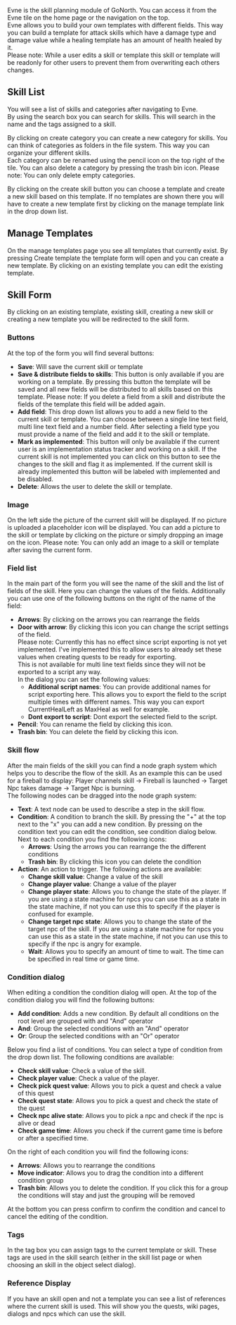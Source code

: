 Evne is the skill planning module of GoNorth. You can access it from the Evne tile on the home page or the navigation on the top.  
Evne allows you to build your own templates with different fields. This way you can build a template for attack skills which have a damage type and damage value while a healing template has an amount of health healed by it.  
Please note: While a user edits a skill or template this skill or template will be readonly for other users to prevent them from overwriting each others changes.

## Skill List
You will see a list of skills and categories after navigating to Evne.  
By using the search box you can search for skills. This will search in the name and the tags assigned to a skill.

By clicking on create category you can create a new category for skills. You can think of categories as folders in the file system. This way you can organize your different skills.  
Each category can be renamed using the pencil icon on the top right of the tile. You can also delete a category by pressing the trash bin icon. Please note: You can only delete empty categories.

By clicking on the create skill button you can choose a template and create a new skill based on this template. If no templates are shown there you will have to create a new template first by clicking on the manage template link in the drop down list.

## Manage Templates
On the manage templates page you see all templates that currently exist. By pressing Create template the template form will open and you can create a new template. By clicking on an existing template you can edit the existing template.

## Skill Form
By clicking on an existing template, existing skill, creating a new skill or creating a new template you will be redirected to the skill form.

### Buttons
At the top of the form you will find several buttons:
 * **Save**: Will save the current skill or template
 * **Save & distribute fields to skills**: This button is only available if you are working on a template. By pressing this button the template will be saved and all new fields will be distributed to all skills based on this template. Please note: If you delete a field from a skill and distribute the fields of the template this field will be added again.
 * **Add field**: This drop down list allows you to add a new field to the current skill or template. You can choose between a single line text field, multi line text field and a number field. After selecting a field type you must provide a name of the field and add it to the skill or template.
 * **Mark as implemented**: This button will only be available if the current user is an implementation status tracker and working on a skill. If the current skill is not implemented you can click on this button to see the changes to the skill and flag it as implemented. If the current skill is already implemented this button will be labeled with implemented and be disabled.
 * **Delete**: Allows the user to delete the skill or template.

### Image
On the left side the picture of the current skill will be displayed. If no picture is uploaded a placeholder icon will be displayed. You can add a picture to the skill or template by clicking on the picture or simply dropping an image on the icon. Please note: You can only add an image to a skill or template after saving the current form.

### Field list
In the main part of the form you will see the name of the skill and the list of fields of the skill. Here you can change the values of the fields. Additionally you can use one of the following buttons on the right of the name of the field:
 * **Arrows**: By clicking on the arrows you can rearrange the fields
 * **Door with arrow**: By clicking this icon you can change the script settings of the field.  
 Please note: Currently this has no effect since script exporting is not yet implemented. I've implemented this to allow users to already set these values when creating quests to be ready for exporting.  
 This is not available for multi line text fields since they will not be exported to a script any way.  
 In the dialog you can set the following values:
   * **Additional script names**: You can provide additional names for script exporting here. This allows you to export the field to the script multiple times with different names. This way you can export CurrentHealLeft as MaxHeal as well for example.
   * **Dont export to script**: Dont export the selected field to the script.
 * **Pencil**: You can rename the field by clicking this icon.
 * **Trash bin**: You can delete the field by clicking this icon.

### Skill flow
After the main fields of the skill you can find a node graph system which helps you to describe the flow of the skill. As an example this can be used for a fireball to display: Player channels skill -> Fireball is launched -> Target Npc takes damage -> Target Npc is burning.  
The following nodes can be dragged into the node graph system:
 * **Text**: A text node can be used to describe a step in the skill flow.
 * **Condition**: A condition to branch the skill. By pressing the "+" at the top next to the "x" you can add a new condition. By pressing on the condition text you can edit the condition, see condition dialog below. Next to each condition you find the following icons:
    * **Arrows**: Using the arrows you can rearrange the the different conditions
    * **Trash bin**: By clicking this icon you can delete the condition
* **Action**: An action to trigger. The following actions are available:
    * **Change skill value**: Change a value of the skill
    * **Change player value**: Change a value of the player
    * **Change player state**: Allows you to change the state of the player. If you are using a state machine for npcs you can use this as a state in the state machine, if not you can use this to specify if the player is confused for example.
    *  **Change target npc state**: Allows you to change the state of the target npc of the skill. If you are using a state machine for npcs you can use this as a state in the state machine, if not you can use this to specify if the npc is angry for example.
    * **Wait**: Allows you to specify an amount of time to wait. The time can be specified in real time or game time.

### Condition dialog
When editing a condition the condition dialog will open. At the top of the condition dialog you will find the following buttons:
 * **Add condition**: Adds a new condition. By default all conditions on the root level are grouped with and "And" operator
 * **And**: Group the selected conditions with an "And" operator
 * **Or**: Group the selected conditions with an "Or" operator

Below you find a list of conditions. You can select a type of condition from the drop down list. The following conditions are available:
 * **Check skill value**: Check a value of the skill.
 * **Check player value**: Check a value of the player.
 * **Check pick quest value**: Allows you to pick a quest and check a value of this quest
 * **Check quest state**: Allows you to pick a quest and check the state of the quest
 * **Check npc alive state**: Allows you to pick a npc and check if the npc is alive or dead
 * **Check game time**: Allows you check if the current game time is before or after a specified 
 time.

On the right of each condition you will find the following icons:
 * **Arrows**: Allows you to rearrange the conditions
 * **Move indicator**: Allows you to drag the condition into a different condition group
 * **Trash bin**: Allows you to delete the condition. If you click this for a group the conditions will stay and just the grouping will be removed

At the bottom you can press confirm to confirm the condition and cancel to cancel the editing of the condition.

### Tags
In the tag box you can assign tags to the current template or skill. These tags are used in the skill search (either in the skill list page or when choosing an skill in the object select dialog).

### Reference Display
If you have an skill open and not a template you can see a list of references where the current skill is used. This will show you the quests, wiki pages, dialogs and npcs which can use the skill.
